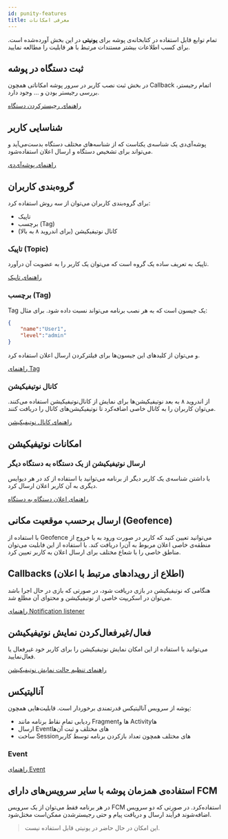 ```yaml
---
id: punity-features
title: معرفی امکانات
---
```


تمام توابع قابل استفاده در کتابخانه‌ی پوشه برای **یونیتی** در این بخش آورده‌شده است. برای کسب اطلاعات بیشتر مستندات مرتبط با هر قابلیت را مطالعه نمایید.

## ثبت دستگاه در پوشه

در بخش ثبت نصب کاربر در سرور پوشه امکاناتی همچون Callback اتمام رجیستر، بررسی رجیستر بودن و ... وجود دارد.

[راهنمای رجیسترکردن دستگاه](/docs/plus/unity/punity-reg)


## شناسایی کاربر

پوشه‌آی‌دی یک شناسه‌ی یکتاست که از شناسه‌های مختلف دستگاه بدست‌می‌آید و می‌تواند برای تشخیص دستگاه و ارسال اعلان استفاده‌شود.

[راهنمای پوشه‌آی‌دی](/docs/plus/unity/punity-id)

## گروه‌بندی کاربران

برای گروه‌بندی کاربران می‌توان از سه روش استفاده کرد:
- تاپیک
- برچسب (Tag)
- کانال نوتیفیکیشن (برای اندروید ۸ به بالا)


### تاپیک (Topic)

تاپیک به تعریف ساده یک گروه است که می‌توان یک کاربر را به عضویت آن درآورد.

[راهنمای تاپیک](/docs/plus/unity/punity-topic)

### برچسب (Tag)

Tag یک جیسون است که به هر نصب برنامه می‌تواند نسبت داده شود. برای مثال:

```json
{
    "name":"User1",
    "level":"admin"
}
```

و می‌توان از کلید‌های این جیسون‌ها برای فیلترکردن ارسال اعلان استفاده کرد.

[راهنمای Tag](/docs/plus/unity/punity-tag)


### کانال نوتیفیکیشن

از اندروید ۸ به بعد نوتیفیکیشن‌ها برای نمایش از کانال‌نوتیفیکیشن استفاده می‌کنند. می‌توان کاربران را به کانال خاصی اضافه‌کرد تا نوتیفیکیشن‌های کانال را دریافت کنند.

[راهنمای کانال نوتیفیکیشن](/docs/plus/unity/punity-channel)

## امکانات نوتیفیکیشن

### ارسال نوتیفیکیشن از یک دستگاه به دستگاه دیگر

با داشتن شناسه‌ی یک کاربر دیگر از برنامه می‌توانید با استفاده از کد در هر دیوایس دیگری به آن کاربر اعلان ارسال کرد.

[راهنمای اعلان دستگاه به دستگاه](/docs/plus/unity/punity-d2d)



## ارسال برحسب موقعیت مکانی (Geofence)

با استفاده از Geofence می‌توانید تعیین کنید که کاربر در صورت ورود به یا خروج از منطقه‌ی خاصی اعلان مربوط به آن‌را دریافت کند. با استفاده از این فابلیت می‌توان مناطق خاصی را با شعاع مختلف برای ارسال اعلان به کاربر تعیین کرد.

## Callbacks (اطلاع از رویدادهای مرتبط با اعلان‌)

هنگامی که نوتیفیکیشن در بازی دریافت شود، در صورتی که بازی در حال اجرا باشد می‌توان در اسکریپت خاصی از نوتیفیکیشن و محتوای آن مطلع شد.

[راهنمای Notification listener](/docs/plus/unity/punity-listener)

## فعال/غیرفعال‌کردن نمایش نوتیفیکیشن
می‌توانید با استفاده از این امکان نمایش نوتیفیکیشن را برای کاربر خود غیرفعال یا فعال‌نمایید.

[راهنمای تنظیم حالت نمایش نوتیفیکیشن](/docs/plus/unity/punity-disable)

## آنالیتیکس

پوشه از سرویس آنالیتیکس قدرتمندی برخوردار است. قابلیت‌هایی همچون:

- ردیابی تمام نقاط برنامه مانند Fragmentها و Activityها
- ارسال Eventهای مختلف و ثبت آن‌ها
- ساخت Sessionهای مختلف همچون تعداد بازکردن برنامه توسط کاربر

### Event

[راهنمای Event](/docs/plus/unity/punity-events)

## استفاده‌ی همزمان پوشه با سایر سرویس‌های دارای FCM

در هر برنامه فقط می‌توان از یک سرویس FCM استفاده‌کرد. در صورتی که دو سرویس اضافه‌شوند فرآیند ارسال و دریافت پیام و حتی رجیسترشدن ممکن‌است مختل‌شود.

> این امکان در حال حاضر در یونیتی قابل استفاده نیست.